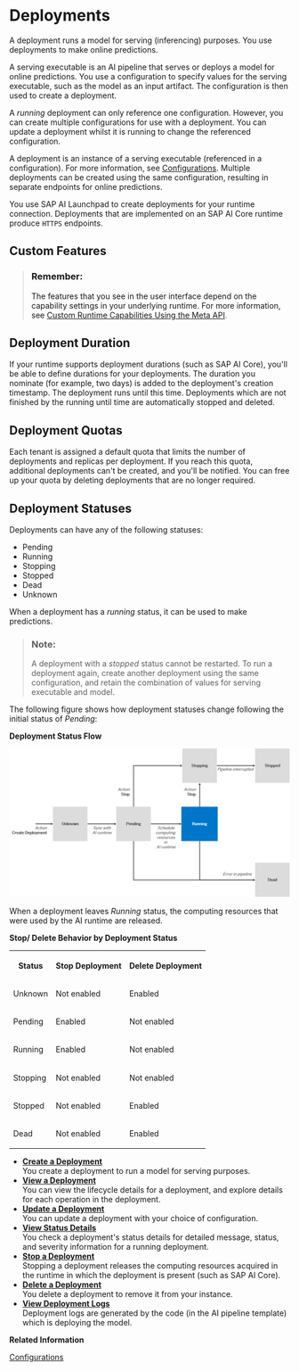 <!-- loio0543c2c28e344919b6f2792925b1501f -->

# Deployments

A deployment runs a model for serving \(inferencing\) purposes. You use deployments to make online predictions.

A serving executable is an AI pipeline that serves or deploys a model for online predictions. You use a configuration to specify values for the serving executable, such as the model as an input artifact. The configuration is then used to create a deployment.

A *running* deployment can only reference one configuration. However, you can create multiple configurations for use with a deployment. You can update a deployment whilst it is running to change the referenced configuration.

A deployment is an instance of a serving executable \(referenced in a configuration\). For more information, see [Configurations](configurations-3c9d504.md). Multiple deployments can be created using the same configuration, resulting in separate endpoints for online predictions.

You use SAP AI Launchpad to create deployments for your runtime connection. Deployments that are implemented on an SAP AI Core runtime produce `HTTPS` endpoints.



<a name="loio0543c2c28e344919b6f2792925b1501f__section_ezk_y5q_qtb"/>

## Custom Features

> ### Remember:  
> The features that you see in the user interface depend on the capability settings in your underlying runtime. For more information, see [Custom Runtime Capabilities Using the Meta API](custom-runtime-capabilities-using-the-meta-api-ac3d92b.md).



<a name="loio0543c2c28e344919b6f2792925b1501f__section_cm5_syx_qvb"/>

## Deployment Duration

If your runtime supports deployment durations \(such as SAP AI Core\), you'll be able to define durations for your deployments. The duration you nominate \(for example, two days\) is added to the deployment's creation timestamp. The deployment runs until this time. Deployments which are not finished by the running until time are automatically stopped and deleted.



<a name="loio0543c2c28e344919b6f2792925b1501f__section_hhs_pyz_abc"/>

## Deployment Quotas

Each tenant is assigned a default quota that limits the number of deployments and replicas per deployment. If you reach this quota, additional deployments can't be created, and you'll be notified. You can free up your quota by deleting deployments that are no longer required.



<a name="loio0543c2c28e344919b6f2792925b1501f__section_e53_c1p_def"/>

## Deployment Statuses

Deployments can have any of the following statuses:

-   Pending
-   Running
-   Stopping
-   Stopped
-   Dead
-   Unknown

When a deployment has a *running* status, it can be used to make predictions.

> ### Note:  
> A deployment with a *stopped* status cannot be restarted. To run a deployment again, create another deployment using the same configuration, and retain the combination of values for serving executable and model.

The following figure shows how deployment statuses change following the initial status of *Pending*:

   
  
**Deployment Status Flow**

![](images/Deployments_State_Flow_0a118b8.png)

When a deployment leaves *Running* status, the computing resources that were used by the AI runtime are released.

**Stop/ Delete Behavior by Deployment Status**


<table>
<tr>
<th valign="top">

Status



</th>
<th valign="top">

Stop Deployment



</th>
<th valign="top">

Delete Deployment



</th>
</tr>
<tr>
<td valign="top">

Unknown



</td>
<td valign="top">

Not enabled



</td>
<td valign="top">

Enabled



</td>
</tr>
<tr>
<td valign="top">

Pending



</td>
<td valign="top">

Enabled



</td>
<td valign="top">

Not enabled



</td>
</tr>
<tr>
<td valign="top">

Running



</td>
<td valign="top">

Enabled



</td>
<td valign="top">

Not enabled



</td>
</tr>
<tr>
<td valign="top">

Stopping



</td>
<td valign="top">

Not enabled



</td>
<td valign="top">

Not enabled



</td>
</tr>
<tr>
<td valign="top">

Stopped



</td>
<td valign="top">

Not enabled



</td>
<td valign="top">

Enabled



</td>
</tr>
<tr>
<td valign="top">

Dead



</td>
<td valign="top">

Not enabled



</td>
<td valign="top">

Enabled



</td>
</tr>
</table>

-   **[Create a Deployment](create-a-deployment-33b34e9.md "You create a deployment to run a model for serving purposes.")**  
You create a deployment to run a model for serving purposes.
-   **[View a Deployment](view-a-deployment-d6f793e.md " You can view the lifecycle details for a deployment, and explore details for each operation in the deployment.")**  
 You can view the lifecycle details for a deployment, and explore details for each operation in the deployment.
-   **[Update a Deployment](update-a-deployment-bce2b16.md "You can update a deployment with your choice of configuration. ")**  
You can update a deployment with your choice of configuration.
-   **[View Status Details](view-status-details-7bda8db.md "You check a deployment's status details for detailed message, status, and severity information for a running deployment.")**  
You check a deployment's status details for detailed message, status, and severity information for a running deployment.
-   **[Stop a Deployment](stop-a-deployment-aa127da.md "Stopping a deployment releases the computing resources acquired in the runtime in which the deployment is present (such as SAP AI Core).")**  
Stopping a deployment releases the computing resources acquired in the runtime in which the deployment is present \(such as SAP AI Core\).
-   **[Delete a Deployment](delete-a-deployment-6c07132.md "You delete a deployment to remove it from your instance.")**  
You delete a deployment to remove it from your instance.
-   **[View Deployment Logs](view-deployment-logs-4f9682e.md "Deployment logs are generated by the code (in the AI pipeline template) which is deploying the model.")**  
Deployment logs are generated by the code \(in the AI pipeline template\) which is deploying the model.

**Related Information**  


[Configurations](configurations-3c9d504.md "Configurations combine artifacts (such as datasets or models) with executables, so that training or deployment processes can be undertaken.")

